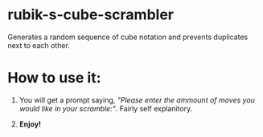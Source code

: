 # rubik-s-cube-scrambler
Generates a random sequence of cube notation and prevents duplicates next to each other.

# How to use it:
1. You will get a prompt saying, *"Please enter the ammount of moves you would like in your scramble:"*.
   Fairly self explanitory.
   
2. **Enjoy!**
